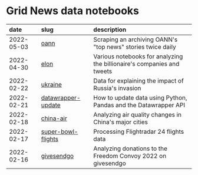 # Grid News data notebooks

| date | slug | description |
|:--|:--|:--|
|  2022-05-03 | [oann](https://github.com/gridviz/notebooks/tree/main/oann) | Scraping an archiving OANN's "top news" stories twice daily |
|  2022-04-30  | [elon](https://github.com/gridviz/notebooks/tree/main/elon) | Various notebooks for analyzing the billionaire's companies and tweets |
|  2022-02-22 | [ukraine](https://github.com/gridviz/notebooks/tree/main/ukraine) | Data for explaining the impact of Russia's invasion |
|  2022-02-21 | [datawrapper-update](https://github.com/gridviz/notebooks/tree/main/datawrapper-update) | How to update data using Python, Pandas and the Datawrapper API |
|  2022-02-18 | [china-air](https://github.com/gridviz/notebooks/tree/main/china-air) | Analyzing air quality changes in China's major cities |
|  2022-02-17 | [super-bowl-flights](https://github.com/gridviz/notebooks/tree/main/super-bowl-flights) | Processing Flightradar 24 flights data |
|  2022-02-16 | [givesendgo](https://github.com/gridviz/notebooks/tree/main/givesendgo) | Analyzing donations to the Freedom Convoy 2022 on givesendgo |



